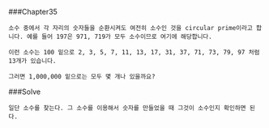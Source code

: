 ###Chapter35

    소수 중에서 각 자리의 숫자들을 순환시켜도 여전히 소수인 것을 circular prime이라고 합니다. 예를 들어 197은 971, 719가 모두 소수이므로 여기에 해당합니다.

    이런 소수는 100 밑으로 2, 3, 5, 7, 11, 13, 17, 31, 37, 71, 73, 79, 97 처럼 13개가 있습니다.

    그러면 1,000,000 밑으로는 모두 몇 개나 있을까요?

###Solve

    일단 소수를 찾는다. 그 소수를 이용해서 숫자를 만들었을 때 그것이 소수인지 확인하면 된다.
